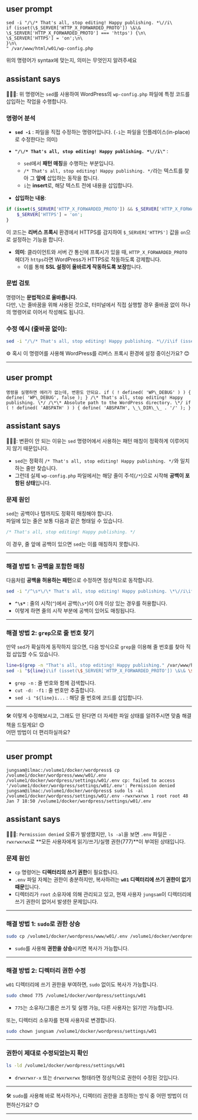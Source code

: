 ## user prompt

~~~
sed -i "/\/* That's all, stop editing! Happy publishing. *\//i\
if (isset(\$_SERVER['HTTP_X_FORWARDED_PROTO']) \&\& \$_SERVER['HTTP_X_FORWARDED_PROTO'] === 'https') {\n\
\$_SERVER['HTTPS'] = 'on';\n\
}\n\
" /var/www/html/w01/wp-config.php
~~~

위의 명령어가 syntax에 맞는지, 의미는 무엇인지 알려주세요

## assistant says

🧙🏾‍♂️: 위 명령어는 `sed`를 사용하여 WordPress의 `wp-config.php` 파일에 특정 코드를 삽입하는 작업을 수행합니다.

### 명령어 분석

*   **`sed -i`** : 파일을 직접 수정하는 명령어입니다. (`-i`는 파일을 인플레이스(in-place)로 수정한다는 의미)
    
*   **`"/\/* That's all, stop editing! Happy publishing. *\//i\"`** :
    
    *   `sed`에서 **패턴 매칭**을 수행하는 부분입니다.
    *   `/* That's all, stop editing! Happy publishing. */`라는 텍스트를 찾아 그 **앞에** 삽입하는 동작을 합니다.
    *   `i`는 **insert**로, 해당 텍스트 전에 내용을 삽입합니다.
*   **삽입하는 내용**:
    

```php
if (isset($_SERVER['HTTP_X_FORWARDED_PROTO']) && $_SERVER['HTTP_X_FORWARDED_PROTO'] === 'https') {
    $_SERVER['HTTPS'] = 'on';
}
```

이 코드는 **리버스 프록시** 환경에서 HTTPS를 감지하여 `$_SERVER['HTTPS']` 값을 `on`으로 설정하는 기능을 합니다.

*   **의미**: 클라이언트와 서버 간 통신에 프록시가 있을 때, `HTTP_X_FORWARDED_PROTO` 헤더가 `https`라면 WordPress가 HTTPS로 작동하도록 강제합니다.
    *   이를 통해 **SSL 설정이 올바르게 작동하도록 보장**합니다.

### 문법 검토

명령어는 **문법적으로 올바릅니다.**  
다만, `\`는 줄바꿈을 위해 사용된 것으로, 터미널에서 직접 실행할 경우 줄바꿈 없이 하나의 명령어로 이어서 작성해도 됩니다.

### 수정 예시 (줄바꿈 없이):

```bash
sed -i "/\/* That's all, stop editing! Happy publishing. *\//i\if (isset(\$_SERVER['HTTP_X_FORWARDED_PROTO']) \&\& \$_SERVER['HTTP_X_FORWARDED_PROTO'] === 'https') {\n    \$_SERVER['HTTPS'] = 'on';\n}\n" /var/www/html/w01/wp-config.php
```

⚙️ 혹시 이 명령어를 사용해 WordPress를 리버스 프록시 환경에 설정 중이신가요? 😊

---

## user prompt

~~~
명령을 실행하면 에러가 없는데, 변환도 안되요. if ( ! defined( 'WP\_DEBUG' ) ) { define( 'WP\_DEBUG', false ); } /\* That's all, stop editing! Happy publishing. \*/ /\*\* Absolute path to the WordPress directory. \*/ if ( ! defined( 'ABSPATH' ) ) { define( 'ABSPATH', \_\_DIR\_\_ . '/' ); }
~~~

## assistant says

🧙🏾‍♂️: 변환이 안 되는 이유는 `sed` 명령어에서 사용하는 패턴 매칭이 정확하게 이루어지지 않기 때문입니다.

*   `sed`는 정확히 `/* That's all, stop editing! Happy publishing. */`와 일치하는 줄만 찾습니다.
*   그런데 실제 `wp-config.php` 파일에서는 해당 줄이 주석(`/*`)으로 시작해 **공백이 포함된 상태**입니다.

### 문제 원인

`sed`는 공백이나 탭까지도 정확히 매칭해야 합니다.  
파일에 있는 줄은 보통 다음과 같은 형태일 수 있습니다.

```php
/* That's all, stop editing! Happy publishing. */
```

이 경우, 줄 앞에 공백이 있으면 `sed`는 이를 매칭하지 못합니다.

* * *

### 해결 방법 1: 공백을 포함한 매칭

다음처럼 **공백을 허용하는 패턴**으로 수정하면 정상적으로 동작합니다.

```bash
sed -i "/^\s*\/\* That's all, stop editing! Happy publishing. \*\//i\if (isset(\$_SERVER['HTTP_X_FORWARDED_PROTO']) \&\& \$_SERVER['HTTP_X_FORWARDED_PROTO'] === 'https') {\n    \$_SERVER['HTTPS'] = 'on';\n}\n" /var/www/html/w01/wp-config.php
```

*   **`^\s*`** : 줄의 시작(`^`)에서 공백(`\s*`)이 0개 이상 있는 경우를 허용합니다.
*   이렇게 하면 줄의 시작 부분에 공백이 있어도 매칭됩니다.

* * *

### 해결 방법 2: `grep`으로 줄 번호 찾기

만약 `sed`가 확실하게 동작하지 않으면, 다음 방식으로 `grep`을 이용해 줄 번호를 찾아 직접 삽입할 수도 있습니다.

```bash
line=$(grep -n "That's all, stop editing! Happy publishing." /var/www/html/w01/wp-config.php | cut -d: -f1)
sed -i "${line}i\if (isset(\$_SERVER['HTTP_X_FORWARDED_PROTO']) \&\& \$_SERVER['HTTP_X_FORWARDED_PROTO'] === 'https') {\n    \$_SERVER['HTTPS'] = 'on';\n}\n" /var/www/html/w01/wp-config.php
```

*   `grep -n` : 줄 번호와 함께 검색합니다.
*   `cut -d: -f1` : 줄 번호만 추출합니다.
*   `sed -i "${line}i...` : 해당 줄 번호에 코드를 삽입합니다.

* * *

🛠️ 이렇게 수정해보시고, 그래도 안 된다면 더 자세한 파일 상태를 알려주시면 맞춤 해결책을 드릴게요! 😊  
어떤 방법이 더 편리하실까요?

---

## user prompt

~~~
jungsam@ilmac:/volume1/docker/wordpress$ cp /volume1/docker/wordpress/www/w01/.env /volume1/docker/wordpress/settings/w01/.env cp: failed to access '/volume1/docker/wordpress/settings/w01/.env': Permission denied jungsam@ilmac:/volume1/docker/wordpress$ sudo ls -al /volume1/docker/wordpress/settings/w01/.env -rwxrwxrwx 1 root root 48 Jan 7 18:50 /volume1/docker/wordpress/settings/w01/.env
~~~

## assistant says

🧙🏾‍♂️: `Permission denied` 오류가 발생했지만, `ls -al`을 보면 `.env` 파일은 `-rwxrwxrwx`로 \*\*모든 사용자에게 읽기/쓰기/실행 권한(777)\*\*이 부여된 상태입니다.

### 문제 원인

*   `cp` 명령어는 **디렉터리의 쓰기 권한**이 필요합니다.
*   `.env` 파일 자체는 권한이 충분하지만, 복사하려는 **`w01` 디렉터리에 쓰기 권한이 없기 때문**입니다.
*   디렉터리가 `root` 소유자에 의해 관리되고 있고, 현재 사용자 `jungsam`이 디렉터리에 쓰기 권한이 없어서 발생한 문제입니다.

* * *

### 해결 방법 1: `sudo`로 권한 상승

```bash
sudo cp /volume1/docker/wordpress/www/w01/.env /volume1/docker/wordpress/settings/w01/.env
```

*   `sudo`를 사용해 **권한을 상승**시키면 복사가 가능합니다.

* * *

### 해결 방법 2: 디렉터리 권한 수정

`w01` 디렉터리에 쓰기 권한을 부여하면, `sudo` 없이도 복사가 가능합니다.

```bash
sudo chmod 775 /volume1/docker/wordpress/settings/w01
```

*   `775`는 소유자/그룹은 쓰기 및 실행 가능, 다른 사용자는 읽기만 가능합니다.

또는, 디렉터리 소유자를 현재 사용자로 변경합니다.

```bash
sudo chown jungsam /volume1/docker/wordpress/settings/w01
```

* * *

### 권한이 제대로 수정되었는지 확인

```bash
ls -ld /volume1/docker/wordpress/settings/w01
```

*   `drwxrwxr-x` 또는 `drwxrwxrwx` 형태라면 정상적으로 권한이 수정된 것입니다.

* * *

🛠️ `sudo`를 사용해 바로 복사하거나, 디렉터리 권한을 조정하는 방식 중 어떤 방법이 더 편하신가요? 😊

---

